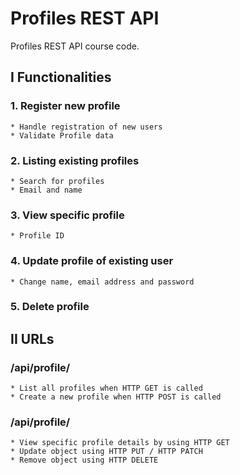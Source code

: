 # Profiles REST API

Profiles REST API course code.

## I Functionalities

### 1. Register new profile

    * Handle registration of new users
    * Validate Profile data

### 2. Listing existing profiles

    * Search for profiles
    * Email and name 

### 3. View specific profile

    * Profile ID

### 4. Update profile of existing user

    * Change name, email address and password

### 5. Delete profile


## II URLs

### /api/profile/

    * List all profiles when HTTP GET is called
    * Create a new profile when HTTP POST is called

### /api/profile/<ID>

    * View specific profile details by using HTTP GET
    * Update object using HTTP PUT / HTTP PATCH
    * Remove object using HTTP DELETE
